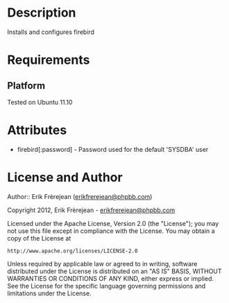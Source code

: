 Description
===========
Installs and configures firebird

Requirements
============
Platform
--------
Tested on Ubuntu 11.10

Attributes 
==========
* firebird[:password] - Password used for the default 'SYSDBA' user

License and Author
==================
Author:: Erik Frèrejean (<erikfrerejean@phpbb.com>)

Copyright 2012, Erik Frèrejean - erikfrerejean@phpbb.com

Licensed under the Apache License, Version 2.0 (the "License");
you may not use this file except in compliance with the License.
You may obtain a copy of the License at

    http://www.apache.org/licenses/LICENSE-2.0

Unless required by applicable law or agreed to in writing, software
distributed under the License is distributed on an "AS IS" BASIS,
WITHOUT WARRANTIES OR CONDITIONS OF ANY KIND, either express or implied.
See the License for the specific language governing permissions and
limitations under the License.

